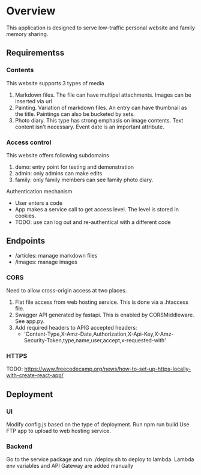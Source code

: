 # Overview

This application is designed to serve low-traffic personal website and family memory sharing.

## Requirementss

### Contents

This website supports 3 types of media

 1. Markdown files. The file can have multipel attachments. Images can be inserted via url
 2. Painting. Variation of markdown files. An entry can have thumbnail as the title.
    Paintings can also be bucketed by sets.
 3. Photo diary. This type has strong emphasis on image contents. Text content isn't
    necessary. Event date is an important attribute.

### Access control

This website offers following subdomains
 1. demo: entry point for testing and demonstration
 2. admin: only admins can make edits
 3. family: only family members can see family photo diary.

Authentication mechanism
 - User enters a code
 - App makes a service call to get access level. The level is stored in cookies.
 - TODO: use can log out and re-authentical with a different code

## Endpoints

 - /articles: manage markdown files
 - /images: manage images

### CORS

Need to allow cross-origin access at two places.

1. Flat file access from web hosting service. This is done via a .htaccess file.
2. Swagger API generated by fastapi. This is enabled by CORSMiddleware. See app.py.
3. Add required headers to APIG accepted headers:
   - 'Content-Type,X-Amz-Date,Authorization,X-Api-Key,X-Amz-Security-Token,type,name,user,accept,x-requested-with'

### HTTPS

TODO: https://www.freecodecamp.org/news/how-to-set-up-https-locally-with-create-react-app/

## Deployment

### UI

Modify config.js based on the type of deployment.
Run npm run build
Use FTP app to upload to web hosting service.

### Backend

Go to the service package and run ./deploy.sh to deploy to lambda.
Lambda env variables and API Gateway are added manually

